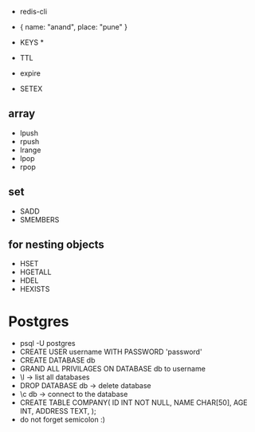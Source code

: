 * redis-cli

* {
    name: "anand",
    place: "pune"
}

* KEYS *
* TTL
* expire
* SETEX

## array
* lpush
* rpush
* lrange
* lpop
* rpop

## set
* SADD
* SMEMBERS


##
## for nesting objects
* HSET
* HGETALL
* HDEL
* HEXISTS


# Postgres
* psql -U postgres
* CREATE USER username WITH PASSWORD 'password'
* CREATE DATABASE db
* GRAND ALL PRIVILAGES ON DATABASE db to username
* \l -> list all databases
* DROP DATABASE db -> delete database
* \c db -> connect to the database
* CREATE TABLE COMPANY(
    ID INT NOT NULL,
    NAME CHAR[50],
    AGE INT,
    ADDRESS TEXT,
);
* do not forget semicolon :) 






